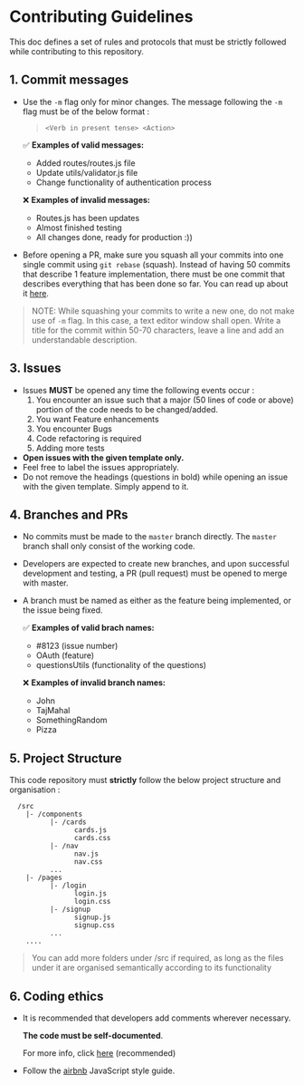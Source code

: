 # Contributing Guidelines
This doc defines a set of rules and protocols that must be strictly followed while contributing to this repository.

## 1. Commit messages

* Use the `-m` flag only for minor changes. The message following the `-m` flag must be of the below format : 
  > `<Verb in present tense> <Action>`
  
  :white_check_mark: __Examples of valid messages:__
  * Added routes/routes.js file 
  * Update utils/validator.js file
  * Change functionality of authentication process
  
  :x: __Examples of invalid messages:__
  * Routes.js has been updates
  * Almost finished testing
  * All changes done, ready for production :))
  
* Before opening a PR, make sure you squash all your commits into one single commit using `git rebase` (squash). Instead of having 50 commits that describe 1 feature implementation, there must be one commit that describes everything that has been done so far. You can read up about it [here](https://www.internalpointers.com/post/squash-commits-into-one-git).
> NOTE: While squashing your commits to write a new one, do not make use of `-m` flag. In this case, a text editor window shall open. Write a title for the commit within 50-70 characters, leave a line and add an understandable description.

## 3. Issues

* Issues __MUST__ be opened any time the following events occur : 
  1. You encounter an issue such that a major (50 lines of code or above) portion of the code needs to be changed/added.
  2. You want Feature enhancements
  3. You encounter Bugs
  4. Code refactoring is required
  5. Adding more tests
* __Open issues with the given template only.__
* Feel free to label the issues appropriately.
* Do not remove the headings (questions in bold) while opening an issue with the given template. Simply append to it.

## 4. Branches and PRs

* No commits must be made to the `master` branch directly. The `master` branch shall only consist of the working code.
* Developers are expected to create new branches, and upon successful development and testing, a PR (pull request) must be opened to merge with master.
* A branch must be named as either as the feature being implemented, or the issue being fixed. 

  :white_check_mark: __Examples of valid brach names:__
  * #8123 (issue number)
  * OAuth (feature)
  * questionsUtils (functionality of the questions)
  
  :x: __Examples of invalid branch names:__
  * John
  * TajMahal
  * SomethingRandom
  * Pizza

## 5. Project Structure
This code repository must __strictly__ follow the below project structure and organisation :

```
  /src
    |- /components
          |- /cards
                cards.js
                cards.css
          |- /nav
                nav.js
                nav.css
          ...
    |- /pages
          |- /login
                login.js
                login.css
          |- /signup
                signup.js
                signup.css
          ...
    ....
```

> You can add more folders under /src if required, as long as the files under it are organised semantically according to its functionality

## 6. Coding ethics

* It is recommended that developers add comments wherever necessary. 

  __The code must be self-documented__.

  For more info, click [here](https://stackoverflow.com/questions/209015/what-is-self-documenting-code-and-can-it-replace-well-documented-code) (recommended)

* Follow the [airbnb](https://github.com/airbnb/javascript) JavaScript style guide.
